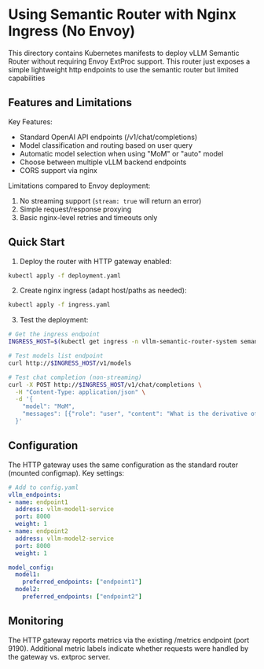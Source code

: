 # Using Semantic Router with Nginx Ingress (No Envoy)

This directory contains Kubernetes manifests to deploy vLLM Semantic Router without requiring Envoy ExtProc support. This router just exposes a simple lightweight http endpoints to use the semantic router but limited capabilities

## Features and Limitations

Key Features:
- Standard OpenAI API endpoints (/v1/chat/completions)
- Model classification and routing based on user query
- Automatic model selection when using "MoM" or "auto" model
- Choose between multiple vLLM backend endpoints
- CORS support via nginx 

Limitations compared to Envoy deployment:
1. No streaming support (`stream: true` will return an error)
2. Simple request/response proxying 
3. Basic nginx-level retries and timeouts only

## Quick Start

1. Deploy the router with HTTP gateway enabled:

```bash
kubectl apply -f deployment.yaml
```

2. Create nginx ingress (adapt host/paths as needed):

```bash
kubectl apply -f ingress.yaml
```

3. Test the deployment:

```bash
# Get the ingress endpoint
INGRESS_HOST=$(kubectl get ingress -n vllm-semantic-router-system semantic-router -o jsonpath='{.status.loadBalancer.ingress[0].ip}')

# Test models list endpoint
curl http://$INGRESS_HOST/v1/models

# Test chat completion (non-streaming)
curl -X POST http://$INGRESS_HOST/v1/chat/completions \
  -H "Content-Type: application/json" \
  -d '{
    "model": "MoM",
    "messages": [{"role": "user", "content": "What is the derivative of x^2?"}]
  }'
```

## Configuration

The HTTP gateway uses the same configuration as the standard router (mounted configmap). Key settings:

```yaml
# Add to config.yaml
vllm_endpoints:
- name: endpoint1
  address: vllm-model1-service
  port: 8000
  weight: 1
- name: endpoint2
  address: vllm-model2-service
  port: 8000
  weight: 1

model_config:
  model1:
    preferred_endpoints: ["endpoint1"]
  model2:
    preferred_endpoints: ["endpoint2"]
```

## Monitoring

The HTTP gateway reports metrics via the existing /metrics endpoint (port 9190). Additional metric labels indicate whether requests were handled by the gateway vs. extproc server.